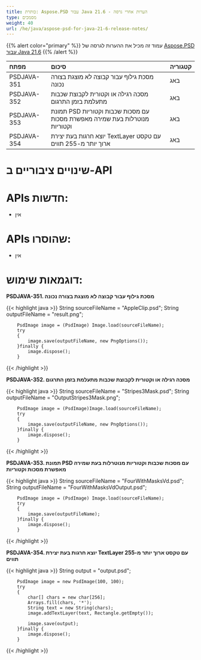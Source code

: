 ```yaml
---
title: כותרת: Aspose.PSD עבור Java 21.6 - הערות אחרי גרסה
type: מסמכים
weight: 40
url: /he/java/aspose-psd-for-java-21-6-release-notes/
---
```


{{% alert color="primary" %}} עמוד זה מכיל את ההערות לגרסה של [Aspose.PSD עבור Java 21.6](https://downloads.aspose.com/psd/java/new-releases/aspose.psd-for-java-21.6/) {{% /alert %}}

| **מפתח** | **סיכום** | **קטגוריה** |
| :- | :- | :- |
| PSDJAVA-351 | מסכת גילוף עבור קבוצה לא מוצגת בצורה נכונה | באג |
| PSDJAVA-352 | מסכה רגילה או וקטורית לקבוצת שכבות מתעלמת בזמן התרגום | באג |
| PSDJAVA-353 | תמונת PSD עם מסכות שכבות וקטוריות מנוטרלות בעת שמירה מאפשרת מסכות וקטוריות | באג |
| PSDJAVA-354 | יוצא חרגות בעת יצירת TextLayer עם טקסט ארוך יותר מ-255 תווים | באג |

# **שינויים ציבוריים ב-API**
# **APIs חדשות:**
- אין

# **APIs שהוסרו:**
- אין

# **דוגמאות שימוש:**

**PSDJAVA-351. מסכת גילוף עבור קבוצה לא מוצגת בצורה נכונה**

{{< highlight java >}}
        String sourceFileName = "AppleClip.psd";
        String outputFileName = "result.png";

        PsdImage image = (PsdImage) Image.load(sourceFileName);
        try
        {
            image.save(outputFileName, new PngOptions());
        }finally {
            image.dispose();
        }
{{< /highlight >}}

**PSDJAVA-352. מסכה רגילה או וקטורית לקבוצת שכבות מתעלמת בזמן התרגום**

{{< highlight java >}}
        String sourceFileName = "Stripes3Mask.psd";
        String outputFileName = "OutputStripes3Mask.png";

        PsdImage image = (PsdImage)Image.load(sourceFileName);
        try
        {
            image.save(outputFileName, new PngOptions());
        }finally {
            image.dispose();
        }
{{< /highlight >}}

**PSDJAVA-353. תמונת PSD עם מסכות שכבות וקטוריות מנוטרלות בעת שמירה מאפשרת מסכות וקטוריות**

{{< highlight java >}}
        String sourceFileName = "FourWithMasksVd.psd";
        String outputFileName = "FourWithMasksVdOutput.psd";

        PsdImage image = (PsdImage) Image.load(sourceFileName);
        try
        {
            image.save(outputFileName);
        }finally {
            image.dispose();
        }
{{< /highlight >}}

**PSDJAVA-354. יוצא חרגות בעת יצירת TextLayer עם טקסט ארוך יותר מ-255 תווים**

{{< highlight java >}}
        String output = "output.psd";

        PsdImage image = new PsdImage(100, 100);
        try
        {
            char[] chars = new char[256];
            Arrays.fill(chars, '*');
            String text = new String(chars);
            image.addTextLayer(text, Rectangle.getEmpty());

            image.save(output);
        }finally {
            image.dispose();
        }
{{< /highlight >}}
